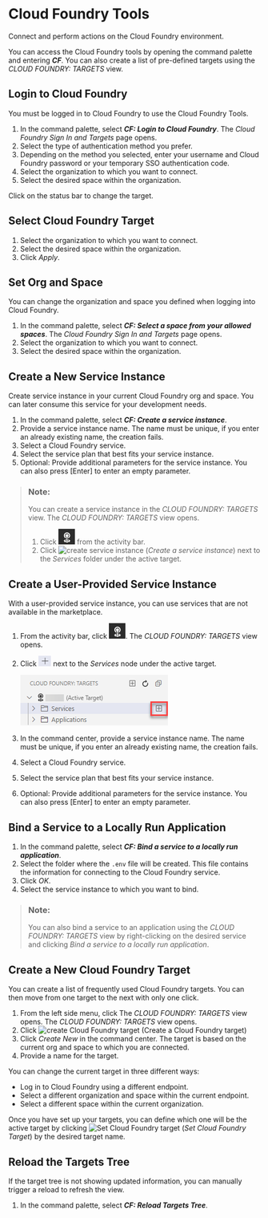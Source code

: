 <!-- loio9ad5cf8dc1444f3081f0e847c8588fc0 -->

# Cloud Foundry Tools

Connect and perform actions on the Cloud Foundry environment.

You can access the Cloud Foundry tools by opening the command palette and entering ***CF***. You can also create a list of pre-defined targets using the *CLOUD FOUNDRY: TARGETS* view.



<a name="loio9ad5cf8dc1444f3081f0e847c8588fc0__section_drx_lcp_54b"/>

## Login to Cloud Foundry

You must be logged in to Cloud Foundry to use the Cloud Foundry Tools.

1.  In the command palette, select ***CF: Login to Cloud Foundry***. The *Cloud Foundry Sign In and Targets* page opens.
2.  Select the type of authentication method you prefer.
3.  Depending on the method you selected, enter your username and Cloud Foundry password or your temporary SSO authentication code.
4.  Select the organization to which you want to connect.
5.  Select the desired space within the organization.

Click on the status bar to change the target.



<a name="loio9ad5cf8dc1444f3081f0e847c8588fc0__section_mcy_plz_jvb"/>

## Select Cloud Foundry Target

1.  Select the organization to which you want to connect.
2.  Select the desired space within the organization.
3.  Click *Apply*.



<a name="loio9ad5cf8dc1444f3081f0e847c8588fc0__section_xzm_fdp_54b"/>

## Set Org and Space

You can change the organization and space you defined when logging into Cloud Foundry.

1.  In the command palette, select ***CF: Select a space from your allowed spaces***. The *Cloud Foundry Sign In and Targets* page opens.
2.  Select the organization to which you want to connect.
3.  Select the desired space within the organization.



<a name="loio9ad5cf8dc1444f3081f0e847c8588fc0__section_v5f_kz4_54b"/>

## Create a New Service Instance

Create service instance in your current Cloud Foundry org and space. You can later consume this service for your development needs.

1.  In the command palette, select ***CF: Create a service instance***.
2.  Provide a service instance name. The name must be unique, if you enter an already existing name, the creation fails.
3.  Select a Cloud Foundry service.
4.  Select the service plan that best fits your service instance.
5.  Optional: Provide additional parameters for the service instance. You can also press [Enter\] to enter an empty parameter.

> ### Note:  
> You can create a service instance in the *CLOUD FOUNDRY: TARGETS* view. The *CLOUD FOUNDRY: TARGETS* view opens.
> 
> 1.  Click ![Cloud Foundry](images/cf_targets_a1ad998.png) from the activity bar.
> 2.  Click ![create service instance](images/New_Target_e1681d1.png) \(*Create a service instance*\) next to the *Services* folder under the active target.



<a name="loio9ad5cf8dc1444f3081f0e847c8588fc0__section_rm1_1dp_54b"/>

## Create a User-Provided Service Instance

With a user-provided service instance, you can use services that are not available in the marketplace.

1.  From the activity bar, click ![Cloud Foundry](images/cf_targets_a1ad998.png). The *CLOUD FOUNDRY: TARGETS* view opens.
2.  Click ![new service instance](images/Git_Stage_changes_icon_67e32ee.png) next to the *Services* node under the active target.

    ![create a service instance](images/create_user_provided_target_23243f7.png)

3.  In the command center, provide a service instance name. The name must be unique, if you enter an already existing name, the creation fails.
4.  Select a Cloud Foundry service.
5.  Select the service plan that best fits your service instance.
6.  Optional: Provide additional parameters for the service instance. You can also press [Enter\] to enter an empty parameter.



<a name="loio9ad5cf8dc1444f3081f0e847c8588fc0__section_w1f_mcp_54b"/>

## Bind a Service to a Locally Run Application

1.  In the command palette, select ***CF: Bind a service to a locally run application***.
2.  Select the folder where the `.env` file will be created. This file contains the information for connecting to the Cloud Foundry service.
3.  Click *OK*.
4.  Select the service instance to which you want to bind.

> ### Note:  
> You can also bind a service to an application using the *CLOUD FOUNDRY: TARGETS* view by right-clicking on the desired service and clicking *Bind a service to a locally run application*.



<a name="loio9ad5cf8dc1444f3081f0e847c8588fc0__section_xfz_bdp_54b"/>

## Create a New Cloud Foundry Target

You can create a list of frequently used Cloud Foundry targets. You can then move from one target to the next with only one click.

1.  From the left side menu, click The *CLOUD FOUNDRY: TARGETS* view opens. The *CLOUD FOUNDRY: TARGETS* view opens.
2.  Click ![create Cloud Foundry target](images/New_Target_e1681d1.png) \(Create a Cloud Foundry target\)
3.  Click *Create New* in the command center. The target is based on the current org and space to which you are connected.
4.  Provide a name for the target.

You can change the current target in three different ways:

-   Log in to Cloud Foundry using a different endpoint.
-   Select a different organization and space within the current endpoint.
-   Select a different space within the current organization.

Once you have set up your targets, you can define which one will be the active target by clicking ![Set Cloud Foundry target](images/set_active_target_bf6d425.png) \(*Set Cloud Foundry Target*\) by the desired target name.



<a name="loio9ad5cf8dc1444f3081f0e847c8588fc0__section_xmc_2dp_54b"/>

## Reload the Targets Tree

If the target tree is not showing updated information, you can manually trigger a reload to refresh the view.

1.  In the command palette, select ***CF: Reload Targets Tree***.

